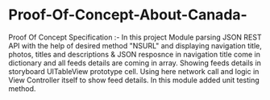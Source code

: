 # Proof-Of-Concept-About-Canada-

Proof Of Concept Specification :- In this project Module parsing JSON REST API with the help of desired method "NSURL" and displaying navigation title, photos, titles and descriptions & JSON resposnce in navigation title come in dictionary and all feeds details are coming in array. Showing feeds details in storyboard UITableView prototype cell. Using here network call and logic in View Controller itself to show feed details. In this module added unit testing method.
